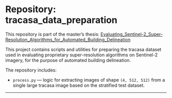 # Repository: tracasa_data_preparation

This repository is part of the master’s thesis: [Evaluating_Sentinel-2_Super-Resolution_Algorithms_for_Automated_Building_Delineation](https://github.com/Zerhigh/Evaluating_Sentinel-2_Super-Resolution_Algorithms_for_Automated_Building_Delineation)

This project contains scripts and utilities for preparing the tracasa dataset used in evaluating proprietary super-resolution algorithms on Sentinel-2 imagery, for the purpose of automated building delineation.

The repository includes:

- `process.py` — logic for extracting images of shape `(4, 512, 512)` from a single large tracasa image based on the stratified test dataset.

---
